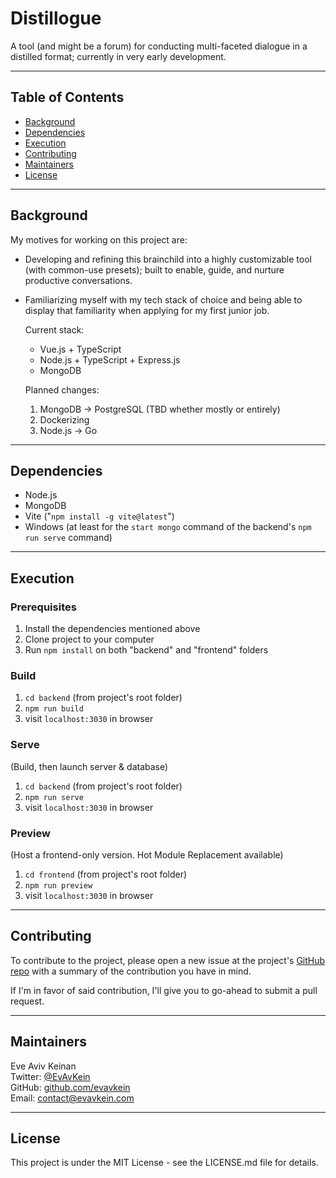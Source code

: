 # Distillogue

A tool (and might be a forum) for conducting multi-faceted dialogue in a distilled format; currently in very early development.

---

## Table of Contents
* [Background](#background)
* [Dependencies](#dependencies)
* [Execution](#execution)
* [Contributing](#contributing)
* [Maintainers](#maintainers)
* [License](#license)

---

## Background

My motives for working on this project are:

* Developing and refining this brainchild into a highly customizable tool (with common-use presets); built to enable, guide, and nurture productive conversations.

* Familiarizing myself with my tech stack of choice and being able to display that familiarity when applying for my first junior job.  

  Current stack:  
    * Vue.js + TypeScript
    * Node.js + TypeScript + Express.js  
    * MongoDB  

  Planned changes:
    1. MongoDB -> PostgreSQL (TBD whether mostly or entirely)
    2. Dockerizing
    3. Node.js -> Go
---

## Dependencies

* Node.js
* MongoDB
* Vite ("`npm install -g vite@latest`")
* Windows (at least for the `start mongo` command of the backend's `npm run serve` command)

---

## Execution

### Prerequisites

1. Install the dependencies mentioned above
2. Clone project to your computer
3. Run `npm install` on both "backend" and "frontend" folders

### Build
1. `cd backend` (from project's root folder) 
2. `npm run build`
3. visit `localhost:3030` in browser

### Serve
(Build, then launch server & database)
1. `cd backend` (from project's root folder) 
2. `npm run serve`
3. visit `localhost:3030` in browser

### Preview
(Host a frontend-only version. Hot Module Replacement available)
1. `cd frontend` (from project's root folder) 
2. `npm run preview`
3. visit `localhost:3030` in browser  

---

## Contributing

To contribute to the project, please open a new issue at the project's [GitHub repo](https://github.com/EvAvKein/Distillogue) with a summary of the contribution you have in mind.  

If I'm in favor of said contribution, I'll give you to go-ahead to submit a pull request.

---

## Maintainers

Eve Aviv Keinan  
Twitter: [@EvAvKein](https://twitter.com/evavkein)  
GitHub: [github.com/evavkein](https://github.com/EvAvKein)  
Email:  contact@evavkein.com

---

## License
This project is under the MIT License - see the LICENSE.md file for details.

